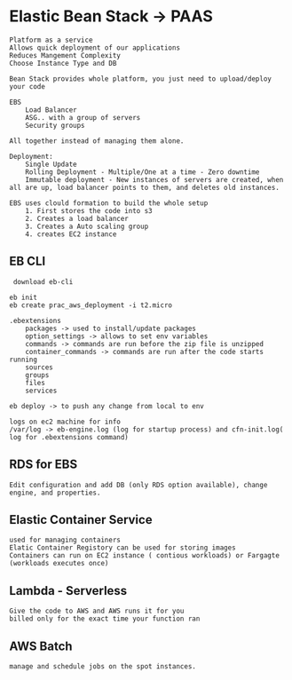 
# Elastic Bean Stack -> PAAS


	Platform as a service
	Allows quick deployment of our applications
	Reduces Mangement Complexity
	Choose Instance Type and DB
	
	Bean Stack provides whole platform, you just need to upload/deploy your code

	EBS 
		Load Balancer
		ASG.. with a group of servers 
		Security groups

	All together instead of managing them alone.

	Deployment:
		Single Update
		Rolling Deployment - Multiple/One at a time - Zero downtime
		Immutable deployment - New instances of servers are created, when all are up, load balancer points to them, and deletes old instances.

	EBS uses clould formation to build the whole setup
		1. First stores the code into s3
		2. Creates a load balancer
		3. Creates a Auto scaling group
		4. creates EC2 instance

## EB CLI
	 download eb-cli

	eb init
	eb create prac_aws_deployment -i t2.micro

	.ebextensions
		packages -> used to install/update packages
		option_settings -> allows to set env variables
		commands -> commands are run before the zip file is unzipped
		container_commands -> commands are run after the code starts running
		sources
		groups
		files
		services

	eb deploy -> to push any change from local to env

	logs on ec2 machine for info
	/var/log -> eb-engine.log (log for startup process) and cfn-init.log( log for .ebextensions command)

## RDS for EBS
	Edit configuration and add DB (only RDS option available), change engine, and properties.


## Elastic Container Service
	used for managing containers  
	Elatic Container Registory can be used for storing images  
	Containers can run on EC2 instance ( contious workloads) or Fargagte (workloads executes once)  

## Lambda - Serverless
	Give the code to AWS and AWS runs it for you
	billed only for the exact time your function ran

## AWS Batch
	manage and schedule jobs on the spot instances.

	
	
